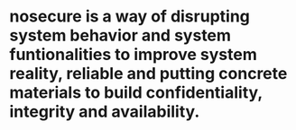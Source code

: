 # nosecure is a way of disrupting system behavior and system funtionalities to improve system reality, reliable and putting concrete materials to build confidentiality, integrity and availability.
